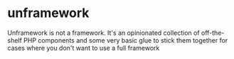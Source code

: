 # unframework
Unframework is not a framework. It's an opinionated collection of off-the-shelf PHP components and some very basic glue to stick them together for cases where you don't want to use a full framework
